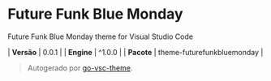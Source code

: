 # Future Funk Blue Monday

Future Funk Blue Monday theme for Visual Studio Code

| **Versão** | 0.0.1 |
| **Engine** | ^1.0.0 |
| **Pacote** | theme-futurefunkbluemonday |

> Autogerado por [go-vsc-theme](https://github.com/natalbu/go-vsc-theme).
